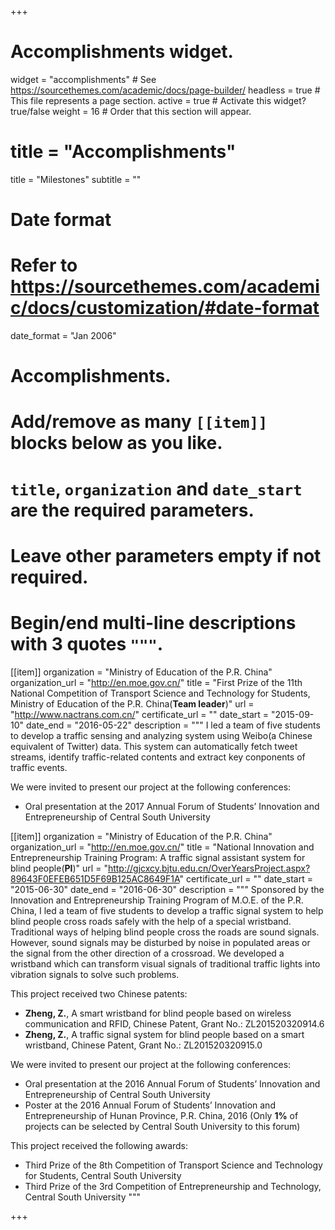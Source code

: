 +++
# Accomplishments widget.
widget = "accomplishments"  # See https://sourcethemes.com/academic/docs/page-builder/
headless = true  # This file represents a page section.
active = true  # Activate this widget? true/false
weight = 16  # Order that this section will appear.

# title = "Accomplish&shy;ments"
title = "Milestones"
subtitle = ""

# Date format
#   Refer to https://sourcethemes.com/academic/docs/customization/#date-format
date_format = "Jan 2006"

# Accomplishments.
#   Add/remove as many `[[item]]` blocks below as you like.
#   `title`, `organization` and `date_start` are the required parameters.
#   Leave other parameters empty if not required.
#   Begin/end multi-line descriptions with 3 quotes `"""`.

[[item]]
  organization = "Ministry of Education of the P.R. China"
  organization_url = "http://en.moe.gov.cn/"
  title = "First Prize of the 11th National Competition of Transport Science and Technology for Students, Ministry of Education of the P.R. China(**Team leader**)"
  url = "http://www.nactrans.com.cn/"
  certificate_url = ""
  date_start = "2015-09-10"
  date_end = "2016-05-22"
  description = """
  I led a team of five students to develop a traffic sensing and analyzing system using Weibo(a Chinese equivalent of Twitter) data. This system can automatically fetch tweet streams, identify traffic-related contents and extract key conponents of traffic events.

  We were invited to present our project at the following conferences:
  * Oral presentation at the 2017 Annual Forum of Students’ Innovation and Entrepreneurship of Central South University


[[item]]
  organization = "Ministry of Education of the P.R. China"
  organization_url = "http://en.moe.gov.cn/"
  title = "National Innovation and Entrepreneurship Training Program: A traffic signal assistant system for blind people(**PI**)"
  url = "http://gjcxcy.bjtu.edu.cn/OverYearsProject.aspx?89643F0EFEB651D5F69B125AC8649F1A"
  certificate_url = ""
  date_start = "2015-06-30"
  date_end = "2016-06-30"
  description = """
  Sponsored by the Innovation and Entrepreneurship Training Program of M.O.E. of the P.R. China, I led a team of five students to develop a traffic signal system to help blind people cross roads safely with the help of a special wristband. Traditional ways of helping blind people cross the roads are sound signals. However, sound signals may be disturbed by noise in populated areas or the signal from the other direction of a crossroad. We developed a wristband which can transform visual signals of traditional traffic lights into vibration signals to solve such problems.

  This project received two Chinese patents:
  * **Zheng, Z.**, A smart wristband for blind people based on wireless communication and RFID, Chinese Patent, Grant No.: ZL201520320914.6
  * **Zheng, Z.**, A traffic signal system for blind people based on a smart wristband, Chinese Patent, Grant No.: ZL201520320915.0

  We were invited to present our project at the following conferences:
  * Oral presentation at the 2016 Annual Forum of Students’ Innovation and Entrepreneurship of Central South University
  * Poster at the 2016 Annual Forum of Students’ Innovation and Entrepreneurship of Hunan Province, P.R. China, 2016 (Only **1%** of projects can be selected by Central South University to this forum)

  This project received the following awards:
  * Third Prize of the 8th Competition of Transport Science and Technology for Students, Central South University
  * Third Prize of the 3rd Competition of Entrepreneurship and Technology, Central South University
  """

+++
